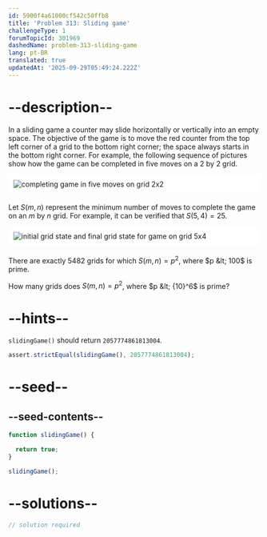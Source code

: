 ```yaml
---
id: 5900f4a61000cf542c50ffb8
title: 'Problem 313: Sliding game'
challengeType: 1
forumTopicId: 301969
dashedName: problem-313-sliding-game
lang: pt-BR
translated: true
updatedAt: '2025-09-29T05:49:24.222Z'
---
```


# --description--

In a sliding game a counter may slide horizontally or vertically into an empty space. The objective of the game is to move the red counter from the top left corner of a grid to the bottom right corner; the space always starts in the bottom right corner. For example, the following sequence of pictures show how the game can be completed in five moves on a 2 by 2 grid.

<img alt="completing game in five moves on grid 2x2" src="https://cdn.freecodecamp.org/curriculum/project-euler/sliding-game-1.gif" style="background-color: white; padding: 10px; display: block; margin-right: auto; margin-left: auto; margin-bottom: 1.2rem;">

Let $S(m, n)$ represent the minimum number of moves to complete the game on an $m$ by $n$ grid. For example, it can be verified that $S(5, 4) = 25$.

<img alt="initial grid state and final grid state for game on grid 5x4" src="https://cdn.freecodecamp.org/curriculum/project-euler/sliding-game-2.gif" style="background-color: white; padding: 10px; display: block; margin-right: auto; margin-left: auto; margin-bottom: 1.2rem;">

There are exactly 5482 grids for which $S(m, n) = p^2$, where $p &lt; 100$ is prime.

How many grids does $S(m, n) = p^2$, where $p &lt; {10}^6$ is prime?

# --hints--

`slidingGame()` should return `2057774861813004`.

```js
assert.strictEqual(slidingGame(), 2057774861813004);
```

# --seed--

## --seed-contents--

```js
function slidingGame() {

  return true;
}

slidingGame();
```

# --solutions--

```js
// solution required
```
